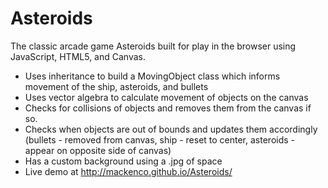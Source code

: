 Asteroids
=========

The classic arcade game Asteroids built for play in the browser using JavaScript, HTML5, and Canvas. 
 * Uses inheritance to build a MovingObject class which informs movement of the ship, asteroids, and bullets
 * Uses vector algebra to calculate movement of objects on the canvas
 * Checks for collisions of objects and removes them from the canvas if so. 
 * Checks when objects are out of bounds and updates them accordingly (bullets - removed from canvas, ship - reset to center, asteroids - appear on opposite side of canvas)
 * Has a custom background using a .jpg of space
 * Live demo at http://mackenco.github.io/Asteroids/
